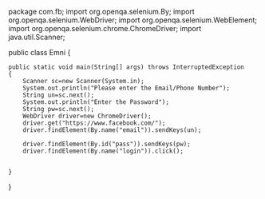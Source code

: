 
package com.fb;
import org.openqa.selenium.By;
import org.openqa.selenium.WebDriver;
import org.openqa.selenium.WebElement;
import org.openqa.selenium.chrome.ChromeDriver;
import java.util.Scanner;

public class Emni {

	public static void main(String[] args) throws InterruptedException 
	{
		Scanner sc=new Scanner(System.in);
		System.out.println("Please enter the Email/Phone Number");
		String un=sc.next();
		System.out.println("Enter the Password");
		String pw=sc.next();
		WebDriver driver=new ChromeDriver();
		driver.get("https://www.facebook.com/");
		driver.findElement(By.name("email")).sendKeys(un);
		
		driver.findElement(By.id("pass")).sendKeys(pw);
		driver.findElement(By.name("login")).click();
	

	}

}
